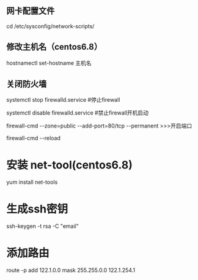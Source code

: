 ## 网卡配置文件

cd  /etc/sysconfig/network-scripts/



## 修改主机名（centos6.8）

hostnamectl   set-hostname  主机名

## 关闭防火墙

systemctl stop firewalld.service      #停止firewall

systemctl disable firewalld.service    #禁止firewall开机启动



firewall-cmd --zone=public --add-port=80/tcp --permanent  \>>>开启端口

firewall-cmd --reload

# 安装 net-tool(centos6.8)

yum install net-tools

# 生成ssh密钥

ssh-keygen   -t   rsa   -C    "email"



# 添加路由

route -p add 122.1.0.0 mask 255.255.0.0 122.1.254.1

